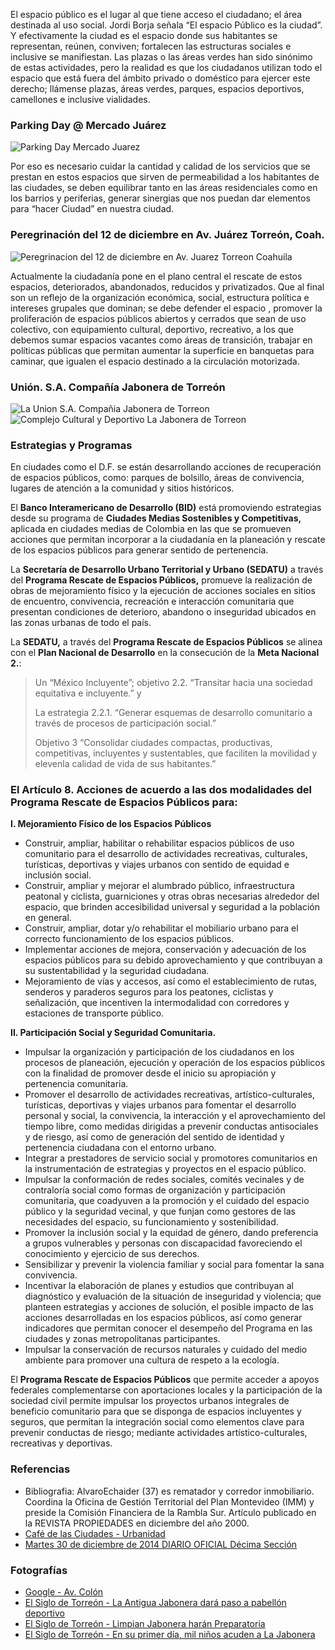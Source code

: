 
El espacio público es el lugar al que tiene acceso el ciudadano; el área destinada al uso social. Jordi Borja señala “El espacio Público es la ciudad”. Y efectivamente la ciudad es el espacio donde sus habitantes se representan, reúnen, conviven; fortalecen las estructuras sociales e inclusive se manifiestan. Las plazas o las áreas verdes han sido sinónimo de estas actividades, pero la realidad es que los ciudadanos utilizan todo el espacio que está fuera del ámbito privado o doméstico para ejercer este derecho; llámense plazas, áreas verdes, parques, espacios deportivos, camellones e inclusive vialidades.

### Parking Day @ Mercado Juárez

<img class="img-responsive" src="conviviendo-en-nuestras-ciudades/01-parking-day-mercado juarez.jpg" alt="Parking Day Mercado Juarez">

Por eso es necesario cuidar la cantidad y calidad de los servicios que se prestan en estos espacios que sirven de permeabilidad a los habitantes de las ciudades, se deben equilibrar tanto en las áreas residenciales como en los barrios y periferias, generar sinergias que nos puedan dar elementos para “hacer Ciudad” en nuestra ciudad.

### Peregrinación del 12 de diciembre en Av. Juárez Torreón, Coah.

<img class="img-responsive" src="conviviendo-en-nuestras-ciudades/02-peregrinacion.jpg" alt="Peregrinacion del 12 de diciembre en Av. Juarez Torreon Coahuila">

Actualmente la ciudadanía pone en el plano central el rescate de estos espacios, deteriorados, abandonados, reducidos y privatizados. Que al final son un reflejo de la organización económica, social, estructura política e intereses grupales que dominan; se debe defender el espacio , promover la proliferación de espacios públicos abiertos y cerrados que sean de uso colectivo, con equipamiento cultural, deportivo, recreativo, a los que debemos sumar espacios vacantes como áreas de transición, trabajar en políticas públicas que permitan aumentar la superficie en banquetas para caminar, que igualen el espacio destinado a la circulación motorizada.

### Unión. S.A. Compañía Jabonera de Torreón

<div class="row">
 <div class="col-md-6"><img class="img-responsive" src="conviviendo-en-nuestras-ciudades/03-jabonera.jpg" alt="La Union S.A. Compañia Jabonera de Torreon"></div>
 <div class="col-md-6"><img class="img-responsive" src="conviviendo-en-nuestras-ciudades/04-jabonera.jpg" alt="Complejo Cultural y Deportivo La Jabonera de Torreon"></div>
</div>

### Estrategias y Programas

En ciudades como el D.F. se están desarrollando acciones de recuperación de espacios públicos, como: parques de bolsillo, áreas de convivencia, lugares de atención a la comunidad y sitios históricos.

El **Banco Interamericano de Desarrollo (BID)** está promoviendo estrategias desde su programa de **Ciudades Medias Sostenibles y Competitivas,** aplicada en ciudades medias de Colombia en las que se promueven acciones que permitan incorporar a la ciudadanía en la planeación y rescate de los espacios públicos para generar sentido de pertenencia.

La **Secretaría de Desarrollo Urbano Territorial y Urbano (SEDATU)** a través del **Programa Rescate de Espacios Públicos,** promueve la realización de obras de mejoramiento físico y la ejecución de acciones sociales en sitios de encuentro, convivencia, recreación e interacción comunitaria que presentan condiciones de deterioro, abandono o inseguridad ubicados en las zonas urbanas de todo el país.

La **SEDATU,** a través del **Programa Rescate de Espacios Públicos** se alinea con el **Plan Nacional de Desarrollo** en la consecución de la **Meta Nacional 2.**:

> Un “México Incluyente”; objetivo 2.2. “Transitar hacia una sociedad equitativa e incluyente.” y
>
> La estrategia 2.2.1. “Generar esquemas de desarrollo comunitario a través de procesos de participación social.”
>
> Objetivo 3 “Consolidar ciudades compactas, productivas, competitivas, incluyentes y sustentables, que faciliten la movilidad y elevenla calidad de vida de sus habitantes.”

### El Artículo 8. Acciones de acuerdo a las dos modalidades del Programa Rescate de Espacios Públicos para:

**I. Mejoramiento Físico de los Espacios Públicos**

* Construir, ampliar, habilitar o rehabilitar espacios públicos de uso comunitario para el desarrollo de actividades recreativas, culturales, turísticas, deportivas y viajes urbanos con sentido de equidad e inclusión social.
* Construir, ampliar y mejorar el alumbrado público, infraestructura peatonal y ciclista, guarniciones y otras obras necesarias alrededor del espacio, que brinden accesibilidad universal y seguridad a la población en general.
* Construir, ampliar, dotar y/o rehabilitar el mobiliario urbano para el correcto funcionamiento de los espacios públicos.
* Implementar acciones de mejora, conservación y adecuación de los espacios públicos para su debido aprovechamiento y que contribuyan a su sustentabilidad y la seguridad ciudadana.
* Mejoramiento de vías y accesos, así como el establecimiento de rutas, senderos y paraderos seguros para los peatones, ciclistas y señalización, que incentiven la intermodalidad con corredores y estaciones de transporte público.

**II. Participación Social y Seguridad Comunitaria.**

* Impulsar la organización y participación de los ciudadanos en los procesos de planeación, ejecución y operación de los espacios públicos con la finalidad de promover desde el inicio su apropiación y pertenencia comunitaria.
* Promover el desarrollo de actividades recreativas, artístico-culturales, turísticas, deportivas y viajes urbanos para fomentar el desarrollo personal y social, la convivencia, la interacción y el aprovechamiento del tiempo libre, como medidas dirigidas a prevenir conductas antisociales y de riesgo, así como de generación del sentido de identidad y pertenencia ciudadana con el entorno urbano.
* Integrar a prestadores de servicio social y promotores comunitarios en la instrumentación de estrategias y proyectos en el espacio público.
* Impulsar la conformación de redes sociales, comités vecinales y de contraloría social como formas de organización y participación comunitaria, que coadyuven a la promoción y el cuidado del espacio público y la seguridad vecinal, y que funjan como gestores de las necesidades del espacio, su funcionamiento y sostenibilidad.
* Promover la inclusión social y la equidad de género, dando preferencia a grupos vulnerables y personas con discapacidad favoreciendo el conocimiento y ejercicio de sus derechos.
* Sensibilizar y prevenir la violencia familiar y social para fomentar la sana convivencia.
* Incentivar la elaboración de planes y estudios que contribuyan al diagnóstico y evaluación de la situación de inseguridad y violencia; que planteen estrategias y acciones de solución, el posible impacto de las acciones desarrolladas en los espacios públicos, así como generar indicadores que permitan conocer el desempeño del Programa en las ciudades y zonas metropolitanas participantes.
* Impulsar la conservación de recursos naturales y cuidado del medio ambiente para promover una cultura de respeto a la ecología.

El **Programa Rescate de Espacios Públicos** que permite acceder a apoyos federales complementarse con aportaciones locales y la participación de la sociedad civil permite impulsar los proyectos urbanos integrales de beneficio comunitario para que se disponga de espacios incluyentes y seguros, que permitan la integración social como elementos clave para prevenir conductas de riesgo; mediante actividades artístico-culturales, recreativas y deportivas.

### Referencias

* Bibliografia: AlvaroEchaider (37) es rematador y corredor inmobiliario. Coordina la Oficina de Gestión Territorial del Plan Montevideo (IMM) y preside la Comisión Financiera de la Rambla Sur. Artículo publicado en la REVISTA PROPIEDADES en diciembre del año 2000.
* [Café de las Ciudades - Urbanidad](http://www.cafedelasciudades.com.ar/urbanidad_108.htm)
* [Martes 30 de diciembre de 2014 DIARIO OFICIAL Décima Sección](http://www.sedatu.gob.mx/sraweb/datastore/programas/2015/rescate_espacios_publicos/RO_PREP_2015_DOF.pdf)

### Fotografías

* [Google - Av. Colón](https://www.google.com.mx/search?q=Av.+colon&rlz=1C1GGGE_esMX629MX629&espv=2&biw=1920&bih=1055&source=lnms&tbm=isch&sa=X&ved=0CAcQ_AUoAmoVChMIgvLsifaIyAIVwi-ICh3lMQEi#tbm=isch&q=parking+day+en+torreon&i)
* [El Siglo de Torreón - La Antigua Jabonera dará paso a pabellón deportivo](https://www.elsiglodetorreon.com.mx/noticia/974113.la-antigua-jabonera-dara-paso-a-pabellon-deportivo.html)
* [El Siglo de Torreón - Limpian Jabonera harán Preparatoria](https://www.elsiglodetorreon.com.mx/noticia/980611.limpian-jabonera-haran-preparatoria.html)
* [El Siglo de Torreón - En su primer día, mil niños acuden a La Jabonera](https://www.elsiglodetorreon.com.mx/noticia/fotos.php?nota=1135170)
